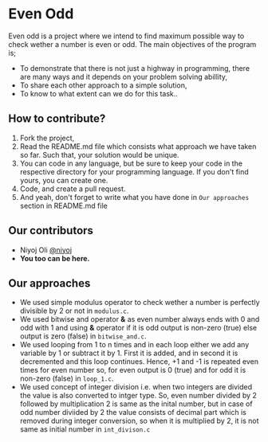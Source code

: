 # Even Odd 
Even odd is a project where we intend to find maximum possible way to check wether a number is even or odd. The main objectives of the program is;
* To demonstrate that there is not just a highway in programming, there are many ways and it depends on your problem solving abillity,
* To share each other approach to a simple solution,
* To know to what extent can we do for this task..

## How to contribute?
1. Fork the project, 
2. Read the README.md file which consists what approach we have taken so far. Such that, your solution would be unique.
3. You can code in any language, but be sure to keep your code in the respective directory for your programming language. If you don't find yours, you can create one.
3. Code, and create a pull request.
4. And yeah, don't forget to write what you have done in `Our approaches` section in README.md file

## Our contributors
* Niyoj Oli [@niyoj](https://github.com/niyoj)
* **You too can be here.**

## Our approaches
* We used simple modulus operator to check wether a number is perfectly divisible by 2 or not in `modulus.c`.
* We used bitwise and operator **&** as even number always ends with 0 and odd with 1 and using **&** operator if it is odd output is non-zero (true) else output is zero (false) in `bitwise_and.c`. 
* We used looping from 1 to n times and in each loop either we add any variable by 1 or subtract it by 1. First it is added, and in second it is decremented and this loop continues. Hence, +1 and -1 is repeated even times for even number so, for even output is 0 (true) and for odd it is non-zero (false) in `loop_1.c`.
* We used concept of integer division i.e. when two integers are divided the value is also converted to intger type. So, even number divided by 2 followed by multiplication 2 is same as the inital number, but in case of odd number diviided by 2 the value consists of decimal part which is removed during integer conversion, so when it is multiplied by 2, it is not same as initial number in `int_divison.c`